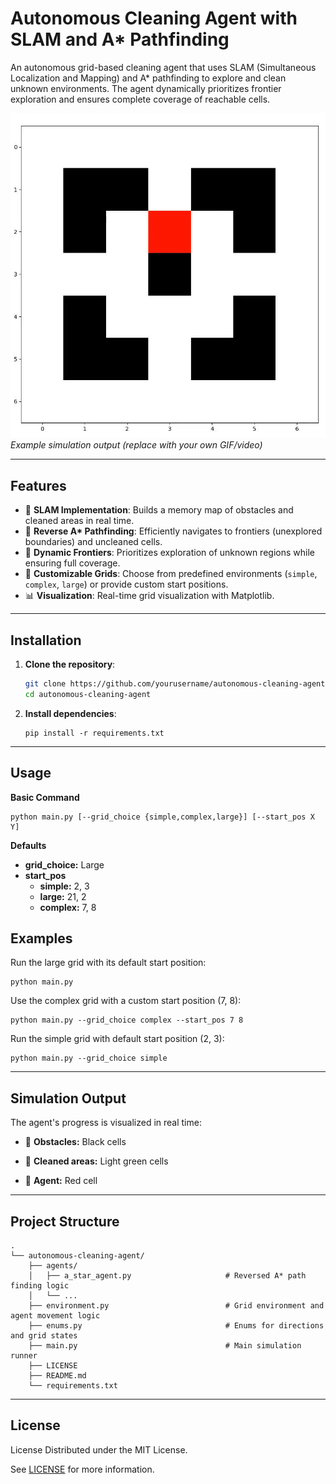 # Autonomous Cleaning Agent with SLAM and A* Pathfinding

An autonomous grid-based cleaning agent that uses SLAM (Simultaneous Localization and Mapping) and A* pathfinding to explore and clean unknown environments. The agent dynamically prioritizes frontier exploration and ensures complete coverage of reachable cells.

![Simulation Demo](https://github.com/uzayyildiztaskan/Autonomous-Cleaning-Agent/blob/main/demos/simulation_demo_result.gif)  
*Example simulation output (replace with your own GIF/video)*

---

## Features

- 🧠 **SLAM Implementation**: Builds a memory map of obstacles and cleaned areas in real time.
- 🚀 **Reverse A\* Pathfinding**: Efficiently navigates to frontiers (unexplored boundaries) and uncleaned cells.
- 📍 **Dynamic Frontiers**: Prioritizes exploration of unknown regions while ensuring full coverage.
- 🧩 **Customizable Grids**: Choose from predefined environments (`simple`, `complex`, `large`) or provide custom start positions.
- 📊 **Visualization**: Real-time grid visualization with Matplotlib.

---

## Installation

1. **Clone the repository**:
   ```bash
   git clone https://github.com/yourusername/autonomous-cleaning-agent.git
   cd autonomous-cleaning-agent
   ```
2. **Install dependencies**:
    ```
    pip install -r requirements.txt
    ```

---

## Usage

**Basic Command**
```
python main.py [--grid_choice {simple,complex,large}] [--start_pos X Y]
```

**Defaults**
- **grid_choice:** Large
- **start_pos**
    - **simple:** 2, 3
    - **large:** 21, 2
    - **complex:** 7, 8

## Examples
Run the large grid with its default start position:
```
python main.py
```
Use the complex grid with a custom start position (7, 8):
```
python main.py --grid_choice complex --start_pos 7 8
```

Run the simple grid with default start position (2, 3):
```
python main.py --grid_choice simple
```

---

## Simulation Output
The agent's progress is visualized in real time:

- 🧱 **Obstacles:** Black cells

- 🧼 **Cleaned areas:** Light green cells

- 🤖 **Agent:** Red cell

---

## Project Structure

```
.
└── autonomous-cleaning-agent/
    ├── agents/
    │   ├── a_star_agent.py                     # Reversed A* path finding logic
    │   └── ...
    ├── environment.py                          # Grid environment and agent movement logic
    ├── enums.py                                # Enums for directions and grid states
    ├── main.py                                 # Main simulation runner
    ├── LICENSE
    ├── README.md
    └── requirements.txt
```

---

## License

License
Distributed under the MIT License.

See [LICENSE](https://github.com/uzayyildiztaskan/Autonomous-Cleaning-Agent/blob/main/LICENSE) for more information.
